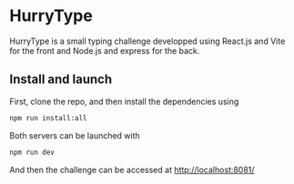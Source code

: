 # HurryType

HurryType is a small typing challenge developped using React.js and Vite for the front and Node.js and express for the back.

## Install and launch

First, clone the repo, and then install the dependencies using

```bash
npm run install:all
```

Both servers can be launched with

```bash
npm run dev
```

And then the challenge can be accessed at [http://localhost:8081/](http://localhost:8081/)
